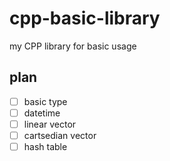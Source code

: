 # cpp-basic-library
my CPP library for basic usage

## plan

- [ ] basic type
- [ ] datetime
- [ ] linear vector
- [ ] cartsedian vector
- [ ] hash table
